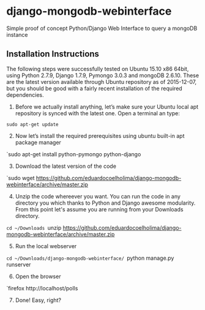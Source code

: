 # django-mongodb-webinterface
Simple proof of concept Python/Django Web Interface to query a mongoDB instance

## Installation Instructions

The following steps were successfully tested on Ubuntu 15.10 x86 64bit, using Python 2.7.9, Django 1.7.9, Pymongo 3.0.3 and mongoDB 2.6.10.  These are the latest version available through Ubuntu repository as of 2015-12-07, but you should be good with a fairly recent installation of the required dependencies.

1. Before we actually install anything, let’s make sure your Ubuntu local apt repository is synced with the latest one. Open a terminal an type:
```
sudo apt-get update
```
2. Now let’s install the required prerequisites using ubuntu built-in apt package manager

`sudo apt-get install python-pymongo python-django

3. Download the latest version of the code

`sudo wget https://github.com/eduardocoelholima/django-mongodb-webinterface/archive/master.zip

4. Unzip the code whereever you want. You can run the code in any directory you which thanks to Python and Django awesome modularity. From this point let's assume you are running from your Downloads directory.

`cd ~/Downloads
`unzip https://github.com/eduardocoelholima/django-mongodb-webinterface/archive/master.zip

5. Run the local webserver

`cd ~/Downloads/django-mongodb-webinterface/
`python manage.py runserver

6. Open the browser

`firefox http://localhost/polls

7. Done! Easy, right?
